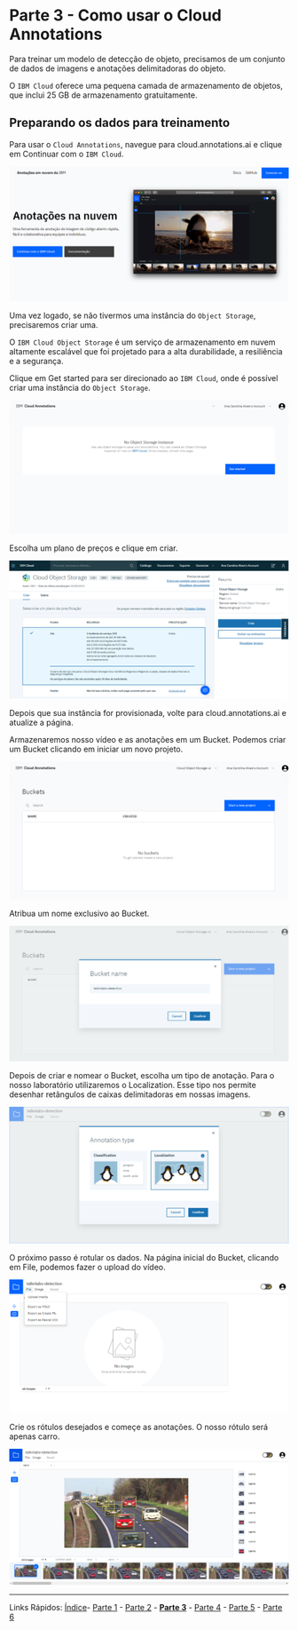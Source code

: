 # Parte 3 - Como usar o Cloud Annotations

Para treinar um modelo de detecção de objeto, precisamos de um conjunto de dados de imagens e anotações delimitadoras do objeto.

O `IBM Cloud` oferece uma pequena camada de armazenamento de objetos, que inclui 25 GB de armazenamento gratuitamente.

## Preparando os dados para treinamento

Para usar o `Cloud Annotations`, navegue para cloud.annotations.ai e clique em Continuar com o `IBM Cloud`.

![paginainicial](/content/images/cloudannotations-1.PNG)

Uma vez logado, se não tivermos uma instância do `Object Storage`, precisaremos criar uma.

O `IBM Cloud Object Storage` é um serviço de armazenamento em nuvem altamente escalável que foi projetado para a alta durabilidade, a resiliência e a segurança.

Clique em Get started para ser direcionado ao `IBM Cloud`, onde é possível criar uma instância do `Object Storage`.

![criarobjectstorage](/content/images/cloudannotations-2.PNG)

Escolha um plano de preços e clique em criar.

![objectstorage](/content/images/cloudannotations-3.PNG)

Depois que sua instância for provisionada, volte para cloud.annotations.ai e atualize a página.

Armazenaremos nosso vídeo e as anotações em um Bucket. Podemos criar um Bucket clicando em iniciar um novo projeto.

![bucket](/content/images/cloudannotations-4.PNG)

Atribua um nome exclusivo ao Bucket.

![bucketname](/content/images/cloudannotations-5.PNG)

Depois de criar e nomear o Bucket, escolha um tipo de anotação. Para o nosso laboratório utilizaremos o Localization. Esse tipo nos permite desenhar retângulos de caixas delimitadoras em nossas imagens.

![buckettype](/content/images/cloudannotations-6.PNG)

O próximo passo é rotular os dados. Na página inicial do Bucket, clicando em File, podemos fazer o upload do vídeo.

![uploadvideo](/content/images/cloudannotations-7.png)

Crie os rótulos desejados e começe as anotações. O nosso rótulo será apenas carro.

![annotations](/content/images/cloudannotations-8.PNG)

***
Links Rápidos:
[Índice](https://github.com/plcpinho/talknlabs/)- [Parte 1](/content/intro.md) - [Parte 2](/content/prereq.md) - **[Parte 3](/content/md/cloudannotations.md)** - [Parte 4](/content/md/instancias.md) - [Parte 5](/content/device.md) - [Parte 6](/content/md/blockchain.md)